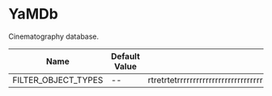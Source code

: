 <h1>YaMDb</h1>
Cinematography database.


| Name                  | Default Value | Description                                                                                |
|-----------------------|---------------|--------------------------------------------------------------------------------------------|
| FILTER_OBJECT_TYPES   | --            | rtretrtetrrrrrrrrrrrrrrrrrrrrrrrrrrrrrrrrrrrrrrrrrrrrrrrrrrrrrrrrrrrrrrrrrrrrrrrrrrrrrrrrr |
